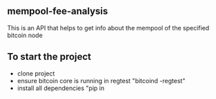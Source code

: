 ## mempool-fee-analysis
This is an API that helps to get info about the mempool of the specified bitcoin node

## To start the project
- clone project
- ensure bitcoin core is running in regtest
  "bitcoind -regtest"
- install all dependencies
  "pip in
